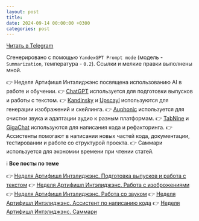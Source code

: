 ```yaml
---
layout: post
title:
date: 2024-09-14 00:00:00 +0300
categories: post
---
```


[Читать в Telegram](https://t.me/fluttermiddlepodcast/344)

Сгенерировано с помощью `YandexGPT Prompt mode` (модель - `Summarization`, температура - `0.2`). Ссылки и мелкие правки
выполнены мной.

👉 Неделя Артифишл Интэлиджэнс посвящена использованию AI в работе и обучении.
👉 [ChatGPT](https://openai.com/chatgpt/) используется для подготовки выпусков и работы с текстом.
👉 [Kandinsky](http://www.sberbank.com/promo/kandinsky/) и [Upscayl](https://upscayl.org/) используются для генерации
изображений и скейлинга.
👉 [Auphonic](https://auphonic.com/engine/) используется для очистки звука и адаптации аудио к разным платформам.
👉 [TabNine](https://www.tabnine.com/) и [GigaChat](https://giga.chat/) используются для написания кода и рефакторинга.
👉 Ассистенты помогают в написании новых частей кода, документации, тестировании и работе со структурой проекта.
👉 Саммари используется для экономии времени при чтении статей.

ℹ️ **Все посты по теме**

👉 [Неделя Артифишл Интэлиджэнс. Подготовка выпусков и работа с текстом](https://t.me/fluttermiddlepodcast/340)
👉 [Неделя Артифишл Интэлиджэнс. Работа с изоброжениями](https://t.me/fluttermiddlepodcast/341)
👉 [Неделя Артифишл Интэлиджэнс. Работа со звуком](https://t.me/fluttermiddlepodcast/342)
👉 [Неделя Артифишл Интэлиджэнс. Ассистент по написанию кода](https://t.me/fluttermiddlepodcast/343)
👉 [Неделя Артифишл Интэлиджэнс. Саммари](https://t.me/fluttermiddlepodcast/344)
